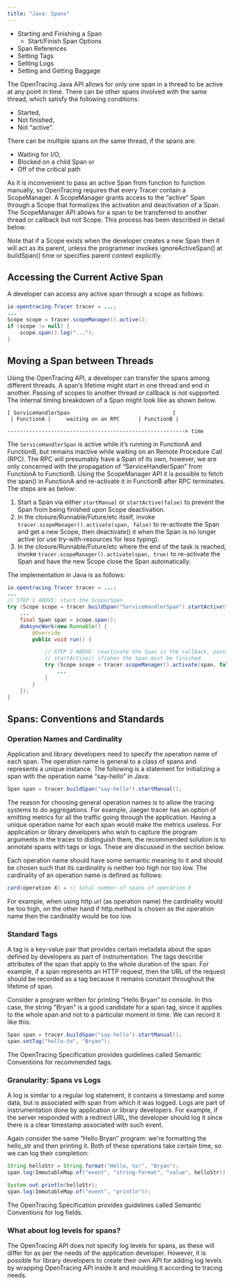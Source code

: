 ```yaml
---
title: "Java: Spans"
---
```


* Starting and Finishing a Span
  * Start/Finish Span Options
* Span References
* Setting Tags
* Setting Logs
* Setting and Getting Baggage

The OpenTracing Java API allows for only one span in a thread to be active at any point in time. There can be other spans involved with the same thread, which satisfy the following conditions:

- Started,
- Not finished,
- Not “active”.

There can be multiple spans on the same thread, if the spans are:

- Waiting for I/O,
- Blocked on a child Span or
- Off of the critical path

As it is inconvenient to pass an active Span from function to function manually, so OpenTracing requires that every Tracer contain a ScopeManager. A ScopeManager grants access to the “active” Span through a Scope that formalizes the activation and deactivation of a Span. The ScopeManager API allows for a span to be transferred to another thread or callback but not Scope. This process has been described in detail below.

Note that if a Scope exists when the developer creates a new Span then it will act as its parent, unless the programmer invokes ignoreActiveSpan() at buildSpan() time or specifies parent context explicitly.

## Accessing the Current Active Span

A developer can access any active span through a scope as follows:

```java
io.opentracing.Tracer tracer = ...;
...
Scope scope = tracer.scopeManager().active();
if (scope != null) {
    scope.span().log("...");
}
```

## Moving a Span between Threads

Using the OpenTracing API, a developer can transfer the spans among different threads. A span’s lifetime might start in one thread and end in another. Passing of scopes to another thread or callback is not supported.
The internal timing breakdown of a Span might look like as shown below.

```
[ ServiceHandlerSpan                                 ]
 | FunctionA |     waiting on an RPC      | FunctionB |

---------------------------------------------------------> time
```

The `ServiceHandlerSpan` is active while it’s running in FunctionA and FunctionB, but remains inactive while waiting on an Remote Procedure Call (RPC). The RPC will presumably have a Span of its own, however, we are only concerned with the propagation of “ServiceHandlerSpan” from FunctionA to FunctionB.
Using the ScopeManager API it is possible to fetch the span() in FunctionA and re-activate it in FunctionB after RPC terminates. The steps are as below:

1. Start a Span via either `startManual` or `startActive(false)` to prevent the Span from being finished upon Scope deactivation.
2. In the closure/Runnable/Future/etc itself, invoke `tracer.scopeManager().activate(span, false)` to re-activate the Span and get a new Scope, then deactivate() it when the Span is no longer active (or use try-with-resources for less typing).
3. In the closure/Runnable/Future/etc where the end of the task is reached, invoke `tracer.scopeManager().activate(span, true)` to re-activate the Span and have the new Scope close the Span automatically.

The implementation in Java is as follows:

```java
io.opentracing.Tracer tracer = ...;
...
// STEP 1 ABOVE: start the Scope/Span
try (Scope scope = tracer.buildSpan("ServiceHandlerSpan").startActive(false)) {
    ...
    final Span span = scope.span();
    doAsyncWork(new Runnable() {
        @Override
        public void run() {

            // STEP 2 ABOVE: reactivate the Span in the callback, passing true to
            // startActive() if/when the Span must be finished.
            try (Scope scope = tracer.scopeManager().activate(span, false)) {
                ...
            }
        }
    });
}
```

## Spans: Conventions and Standards

### Operation Names and Cardinality

Application and library developers need to specify the operation name of each span.
The operation name is general to a class of spans and represents a unique instance. The following is a statement for initializing a span with the operation name “say-hello” in Java:

```java
Span span = tracer.buildSpan("say-hello").startManual();
```

The reason for choosing general operation names is to allow the tracing systems to do aggregations. For example, Jaeger tracer has an option of emitting metrics for all the traffic going through the application. Having a unique operation name for each span would make the metrics useless. For application or library developers who wish to capture the program arguments in the traces to distinguish them, the recommended solution is to annotate spans with tags or logs. These are discussed in the section below.

Each operation name should have some semantic meaning to it and should be chosen such that its cardinality is neither too high nor too low. The cardinality of an operation name is defined as follows:

```java
card(operation X) = // total number of spans of operation X
```

For example, when using http.url (as operation name) the cardinality would be too high, on the other hand if http.method is chosen as the operation name then the cardinality would be too low.


### Standard Tags

A tag is a key-value pair that provides certain metadata about the span defined by developers as part of instrumentation.  The tags describe attributes of the span that apply to the whole duration of the span. For example, if a span represents an HTTP request, then the URL of the request should be recorded as a tag because it remains constant throughout the lifetime of span.

Consider a program written for printing “Hello Bryan” to console. In this case, the string "Bryan" is a good candidate for a span tag, since it applies to the whole span and not to a particular moment in time. We can record it like this:

```java
Span span = tracer.buildSpan("say-hello").startManual();
span.setTag("hello-to", "Bryan");
```

The OpenTracing Specification provides guidelines called Semantic Conventions for recommended tags.

### Granularity: Spans vs Logs

A log is similar to a regular log statement, it contains a timestamp and some data, but is associated with span from which it was logged. Logs are part of instrumentation done by application or library developers. For example, if the server responded with a redirect URL, the developer should log it since there is a clear timestamp associated with such event.

Again consider the same “Hello Bryan” program: we're formatting the hello_str and then printing it. Both of these operations take certain time, so we can log their completion:

```java
String helloStr = String.format("Hello, %s!", "Bryan");
span.log(ImmutableMap.of("event", "string-format", "value", helloStr));

System.out.println(helloStr);
span.log(ImmutableMap.of("event", "println"));
```

The OpenTracing Specification provides guidelines called Semantic Conventions for log fields.

### What about log levels for spans?

The OpenTracing API does not specify log levels for spans, as these will differ for as per the needs of the application developer. However, it is possible for library developers to create their own API for adding log levels by wrapping OpenTracing API inside it and moulding it according to tracing needs.
